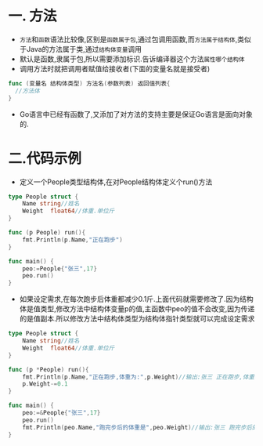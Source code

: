 # 一. 方法

* `方法`和`函数`语法比较像,区别是`函数属于包`,通过包调用函数,而`方法属于结构体`,类似于Java的方法属于类,通过`结构体变量`调用
* 默认是函数,隶属于包,所以需要添加标识.告诉编译器这个方法`属性哪个结构体`
* 调用方法时就把调用者赋值给接收者(下面的变量名就是接受者)

```go
func (变量名 结构体类型) 方法名(参数列表) 返回值列表{
  //方法体
}
```

* Go语言中已经有函数了,又添加了对方法的支持主要是保证Go语言是面向对象的.


# 二.代码示例

* 定义一个People类型结构体,在对People结构体定义个run()方法

```go
type People struct {
	Name string//姓名
	Weight	float64//体重.单位斤
}

func (p People) run(){
	fmt.Println(p.Name,"正在跑步")
}

func main() {
	peo:=People{"张三",17}
	peo.run()
}
```

* 如果设定需求,在每次跑步后体重都减少0.1斤.上面代码就需要修改了.因为结构体是值类型,修改方法中结构体变量p的值,主函数中peo的值不会改变,因为传递的是值副本.所以修改方法中结构体类型为结构体指针类型就可以完成设定需求

```go
type People struct {
	Name string//姓名
	Weight	float64//体重.单位斤
}

func (p *People) run(){
	fmt.Println(p.Name,"正在跑步,体重为:",p.Weight)//输出:张三 正在跑步,体重为: 17
	p.Weight-=0.1
}

func main() {
	peo:=&People{"张三",17}
	peo.run()
	fmt.Println(peo.Name,"跑完步后的体重是",peo.Weight)//输出:张三 跑完步后的体重是 16.9
}
```